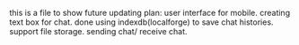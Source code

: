 this is a file to show future updating plan:
user interface for mobile.
creating text box for chat. done
using indexdb(localforge) to save chat histories.
support file storage.
sending chat/ receive chat.
